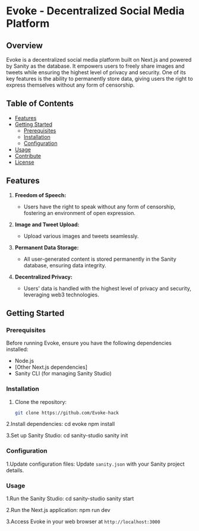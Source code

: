 # Evoke - Decentralized Social Media Platform

## Overview

Evoke is a decentralized social media platform built on Next.js and powered by Sanity as the database. It empowers users to freely share images and tweets while ensuring the highest level of privacy and security. One of its key features is the ability to permanently store data, giving users the right to express themselves without any form of censorship.

## Table of Contents
- [Features](#features)
- [Getting Started](#getting-started)
  - [Prerequisites](#prerequisites)
  - [Installation](#installation)
  - [Configuration](#configuration)
- [Usage](#usage)
- [Contribute](#contribute)
- [License](#license)

## Features

1. **Freedom of Speech:**
   - Users have the right to speak without any form of censorship, fostering an environment of open expression.

2. **Image and Tweet Upload:**
   - Upload various images and tweets seamlessly.

3. **Permanent Data Storage:**
   - All user-generated content is stored permanently in the Sanity database, ensuring data integrity.

4. **Decentralized Privacy:**
   - Users' data is handled with the highest level of privacy and security, leveraging web3 technologies.

## Getting Started

### Prerequisites

Before running Evoke, ensure you have the following dependencies installed:
- Node.js
- [Other Next.js dependencies]
- Sanity CLI (for managing Sanity Studio)

### Installation

1. Clone the repository:
   ```bash
   git clone https://github.com/Evoke-hack

2.Install dependencies: 
   cd evoke
   npm install

3.Set up Sanity Studio:
   cd sanity-studio
   sanity init

### Configuration

1.Update configuration files:
   Update `sanity.json` with your Sanity project details.

   
### Usage

   1.Run the Sanity Studio:
      cd sanity-studio
      sanity start

   2.Run the Next.js application:
      npm run dev

   3.Access Evoke in your web browser at `http://localhost:3000`
      
 
